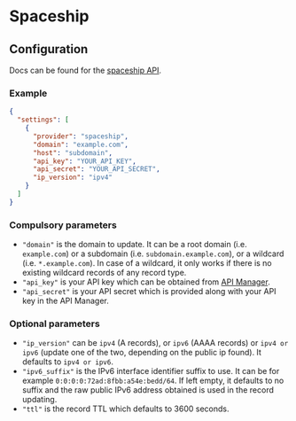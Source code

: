 # Spaceship

## Configuration

Docs can be found for the [spaceship API](https://docs.spaceship.dev/).

### Example

```json
{
  "settings": [
    {
      "provider": "spaceship",
      "domain": "example.com",
      "host": "subdomain",
      "api_key": "YOUR_API_KEY",
      "api_secret": "YOUR_API_SECRET",
      "ip_version": "ipv4"
    }
  ]
}
```

### Compulsory parameters

- `"domain"` is the domain to update. It can be a root domain (i.e. `example.com`) or a subdomain (i.e. `subdomain.example.com`), or a wildcard (i.e. `*.example.com`). In case of a wildcard, it only works if there is no existing wildcard records of any record type.
- `"api_key"` is your API key which can be obtained from [API Manager](https://www.spaceship.com/application/api-manager/).
- `"api_secret"` is your API secret which is provided along with your API key in the API Manager.

### Optional parameters

- `"ip_version"` can be `ipv4` (A records), or `ipv6` (AAAA records) or `ipv4 or ipv6` (update one of the two, depending on the public ip found). It defaults to `ipv4 or ipv6`.
- `"ipv6_suffix"` is the IPv6 interface identifier suffix to use. It can be for example `0:0:0:0:72ad:8fbb:a54e:bedd/64`. If left empty, it defaults to no suffix and the raw public IPv6 address obtained is used in the record updating.
- `"ttl"` is the record TTL which defaults to 3600 seconds.
